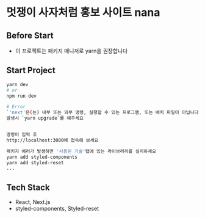# 멋쟁이 사자처럼 홍보 사이트 nana

## Before Start

- 이 프로젝트는 패키지 매니저로 yarn을 권장합니다

## Start Project

```bash
yarn dev
# or
npm run dev

# Error
`'next'은(는) 내부 또는 외부 명령, 실행할 수 있는 프로그램, 또는 배치 파일이 아닙니다.`
발생시 `yarn upgrade`를 해주세요


명령어 입력 후
http://localhost:3000에 접속해 보세요
```

```bash
패키지 에러가 발생하면 '사용된 기술'탭에 있는 라이브러리를 설치하세요
yarn add styled-components
yarn add styled-reset
...
```

## Tech Stack

- React, Next.js
- styled-components, Styled-reset

